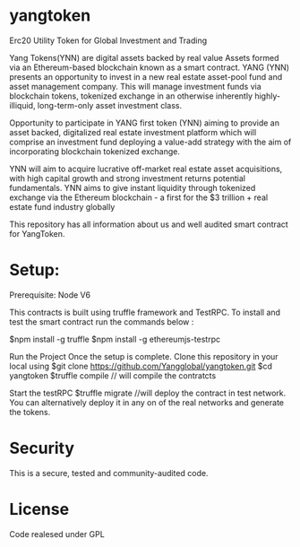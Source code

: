 # yangtoken
Erc20 Utility Token for Global Investment and Trading

Yang Tokens(YNN) are digital assets backed by real value Assets  formed via an Ethereum-based blockchain known as a smart contract. YANG (YNN) presents an opportunity to invest in a new real estate asset-pool fund and asset management company. This will manage investment funds via blockchain tokens, tokenized exchange in an otherwise inherently highly-illiquid, long-term-only asset investment class.

Opportunity to participate in YANG first token (YNN) aiming to provide an asset backed, digitalized real estate investment platform which will comprise an investment fund deploying a value-add strategy with the aim of incorporating blockchain tokenized exchange.

YNN will aim to acquire lucrative off-market real estate asset acquisitions, with high capital growth and strong investment returns potential fundamentals. YNN aims to give instant liquidity through tokenized exchange via the Ethereum blockchain - a first for the $3 trillion + real estate fund industry globally

This repository has all information about us and well audited smart contract for YangToken. 

# Setup:

Prerequisite:
Node V6

This contracts is built using truffle framework and TestRPC. 
To install and test the smart contract run the commands below :

$npm install -g truffle
$npm install -g ethereumjs-testrpc 

Run the Project
Once the setup is complete. Clone this repository in your local using 
$git clone https://github.com/Yangglobal/yangtoken.git
$cd yangtoken
$truffle compile // will compile the contratcts 

Start the testRPC 
$truffle migrate //will deploy the contract in test network. You can alternatively deploy it in any on of the real networks and generate the tokens. 

# Security
This is a secure, tested and community-audited code.

# License
Code realesed under GPL
